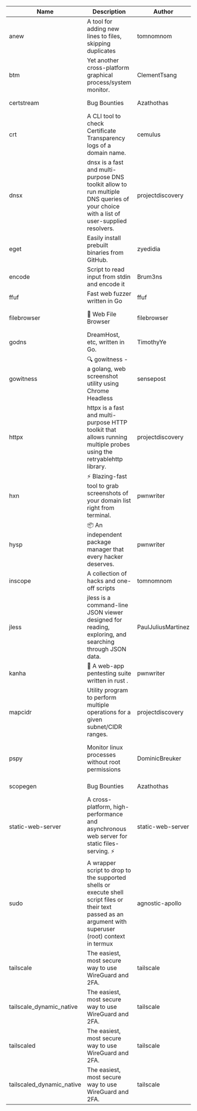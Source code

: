 | Name | Description | Author | Repository | Stars | Version | Updated | Size | SHA256SUM | B3SUM | Source | Language | License |
| ---- | ----------- | ------ | ---------- | ----- | ------- | ------- | ---- | --- | ------ | --------|-------- | ------- |
| anew | A tool for adding new lines to files, skipping duplicates | tomnomnom | [https://github.com/tomnomnom/anew](https://github.com/tomnomnom/anew) | 1098 | v0.1.1 | 2022-03-15T22:35:31Z | 1.41 MB | c45ef92c50eca3314d64184ded61e44d190057b3ae9d52d023b80e3f66e8d639 | a608e5e56fdaccd6475d6b29fad5053daa7a0afd9900b852c80514766dc612cc | https://raw.githubusercontent.com/Azathothas/Toolpacks/main/aarch64_arm64_v8a_Android/anew | Go | MIT License |
| btm | Yet another cross-platform graphical process/system monitor. | ClementTsang | [https://github.com/ClementTsang/bottom](https://github.com/ClementTsang/bottom) | 8080 | 0.9.6 | 2023-08-27T01:43:44Z | 3.08 MB | 9ca134264a621ce9dadb4b5dde3b98f5bc0f7c5dc753908ca17c571b8c04733e | ce7f002226079b7de19230032a3a92e0f7f1fd7a6d6f5a6df632bfa40a8dde59 | https://raw.githubusercontent.com/Azathothas/Toolpacks/main/aarch64_arm64_v8a_Android/btm | Rust | MIT License |
| certstream |  Bug Bounties | Azathothas | [https://github.com/Azathothas/Arsenal](https://github.com/Azathothas/Arsenal) | 9 | null |  | 4.54 MB | 6fd623d0bcd84f1e464a31765de45a8f2dfc90e63c4038cba89b9d777052eb5e | 9282371580c023475599cc6b82bfc67019508727fc5cacab05949b04da82b84a | https://raw.githubusercontent.com/Azathothas/Toolpacks/main/aarch64_arm64_v8a_Android/certstream | Shell | null |
| crt | A CLI tool to check Certificate Transparency logs of a domain name. | cemulus | [https://github.com/cemulus/crt](https://github.com/cemulus/crt) | 63 | v0.1.0 | 2022-03-08T21:41:54Z | 4.63 MB | 799804456660e6110005e9b9040a899d15e6256b18b66aebedbd150b900522aa | 0a21e1af49c3f02545d1646b0af3ad9e028d56c9500151665492fe0f8351a0ee | https://raw.githubusercontent.com/Azathothas/Toolpacks/main/aarch64_arm64_v8a_Android/crt | Go | Apache License 2.0 |
| dnsx | dnsx is a fast and multi-purpose DNS toolkit allow to run multiple DNS queries of your choice with a list of user-supplied resolvers. | projectdiscovery | [https://github.com/projectdiscovery/dnsx](https://github.com/projectdiscovery/dnsx) | 1808 | v1.1.6 | 2023-11-11T19:20:44Z | 24.79 MB | cb6e3e92f9b41737fbec6922d00bea5d55d5220e1ae2a47070f48ce0b9802ddd | 11518812b4221c2c8bb6957f9b3870a3c09d748a5cdbf729f09f7b236b23450a | https://raw.githubusercontent.com/Azathothas/Toolpacks/main/aarch64_arm64_v8a_Android/dnsx | Go | MIT License |
| eget | Easily install prebuilt binaries from GitHub. | zyedidia | [https://github.com/zyedidia/eget](https://github.com/zyedidia/eget) | 643 | v1.3.3 | 2023-02-22T05:15:46Z | 6.49 MB | 013bd7f9079ac1844b1bab765b49bcc571c5d08664224e9227bf24025f147cc1 | 9da9bc516e4a3fd855a40c9b3fc99f5e227d23a05ea88ab32bee72c31e6a9c68 | https://raw.githubusercontent.com/Azathothas/Toolpacks/main/aarch64_arm64_v8a_Android/eget | Go | MIT License |
| encode | Script to read input from stdin and encode it | Brum3ns | [https://github.com/Brum3ns/encode](https://github.com/Brum3ns/encode) | 18 | null |  | 2.49 MB | 4ebcd947498fc878a8036d6b6c9a78fa680a5788937682b1d717e514f4c9841d | d320eb6abeab97f6183ec40f1d8fc76cdefc4e952a7e96fe934973c71e7ece87 | https://raw.githubusercontent.com/Azathothas/Toolpacks/main/aarch64_arm64_v8a_Android/encode | Go | MIT License |
| ffuf | Fast web fuzzer written in Go | ffuf | [https://github.com/ffuf/ffuf](https://github.com/ffuf/ffuf) | 10625 | v2.1.0 | 2023-09-16T12:23:19Z | 8.18 MB | 4c8c860765a496d479b742fa637feb95cce38474df0c1c7688cf81256d5be2d8 | e7380054790e9ef5da1633acd33271817cee23d3f13fc46cd512c87efac46635 | https://raw.githubusercontent.com/Azathothas/Toolpacks/main/aarch64_arm64_v8a_Android/ffuf | Go | MIT License |
| filebrowser | 📂 Web File Browser | filebrowser | [https://github.com/filebrowser/filebrowser](https://github.com/filebrowser/filebrowser) | 21781 | v2.26.0 | 2023-11-02T21:58:20Z | 13.29 MB | 6e36989fcbd4c85727db315db9b06e3e0b1180628c17350fafd3a462156ca78d | 3d9bfe2210943611f4193b48c858582c621da089cdb2ceb56d7a86e36551576e | https://raw.githubusercontent.com/Azathothas/Toolpacks/main/aarch64_arm64_v8a_Android/filebrowser | Go | Apache License 2.0 |
| godns |  DreamHost, etc, written in Go. | TimothyYe | [https://github.com/TimothyYe/godns](https://github.com/TimothyYe/godns) | 1380 | v3.0.4 | 2023-10-22T12:12:07Z | 11.80 MB | fc39ae48051cce69ecd2b00a0c024f772d82e323340502344f84ef50c878e134 | 4ef11f0f9d0b89fcf49594c6d917dfd4c7a77844fdcb76fa70dd35c3fbaf2422 | https://raw.githubusercontent.com/Azathothas/Toolpacks/main/aarch64_arm64_v8a_Android/godns | Go | Apache License 2.0 |
| gowitness | 🔍 gowitness - a golang, web screenshot utility using Chrome Headless | sensepost | [https://github.com/sensepost/gowitness](https://github.com/sensepost/gowitness) | 2465 | 2.5.1 | 2023-10-29T11:11:30Z | 25.96 MB | 7074d1887c2471516189a8e817dc8cfd4868c259827ad632b3f33e889d8d9177 | 3ddce9ebae7de1f5cfba42bda11442462b2558ac2509415582cede6de0050278 | https://raw.githubusercontent.com/Azathothas/Toolpacks/main/aarch64_arm64_v8a_Android/gowitness | Go | GNU General Public License v3.0 |
| httpx | httpx is a fast and multi-purpose HTTP toolkit that allows running multiple probes using the retryablehttp library. | projectdiscovery | [https://github.com/projectdiscovery/httpx](https://github.com/projectdiscovery/httpx) | 6201 | v1.3.7 | 2023-11-13T07:26:10Z | 39.73 MB | 4385454d8d0e6c0bc10160f08706de0a246509cbc51f3c53d35eb7bfef9867a8 | 5b2e01653bb8f9a663d0f924c1425e1fc83dee763c04d4a9a2b845aabaa3b4ec | https://raw.githubusercontent.com/Azathothas/Toolpacks/main/aarch64_arm64_v8a_Android/httpx | Go | MIT License |
| hxn | ⚡ Blazing-fast tool to grab screenshots of your domain list right from terminal. | pwnwriter | [https://github.com/pwnwriter/haylxon](https://github.com/pwnwriter/haylxon) | 349 | v0.1.9 | 2023-11-03T07:24:19Z | 6.01 MB | 891badf53a6bf0680473a0555f20e568c1d1e56e6b821a60e13680110c1f82c3 | 26811fd4c478db7d717fc6e0281aef356229453d95a24367ecc5660139d2633e | https://raw.githubusercontent.com/Azathothas/Toolpacks/main/aarch64_arm64_v8a_Android/hxn | Rust | MIT License |
| hysp | 📦 An independent package manager that every hacker deserves. | pwnwriter | [https://github.com/pwnwriter/hysp](https://github.com/pwnwriter/hysp) | 373 | v0.1.2 | 2023-12-13T15:03:18Z | 3.26 MB | bb43d7c1e6965a14f8d63abc3c9bf4d12d13ac1100361938b13f84719da7ab87 | c29d6a3b2a584afd296f6a75473e79ef4c342ebcbd4602e3304b7310337fadf2 | https://raw.githubusercontent.com/Azathothas/Toolpacks/main/aarch64_arm64_v8a_Android/hysp | Rust | MIT License |
| inscope | A collection of hacks and one-off scripts | tomnomnom | [https://github.com/tomnomnom/hacks](https://github.com/tomnomnom/hacks) | 1946 | null |  | 1.79 MB | 9e34c4b870b64b6c969c4a7b09b16a0ffcc10f25cb8856f959c9893cd58e03ca | 919a2671bc83fd37aa32317fdef611b5b804fdb0afdc364cb68f1fb3ab11b782 | https://raw.githubusercontent.com/Azathothas/Toolpacks/main/aarch64_arm64_v8a_Android/inscope | Go | null |
| jless | jless is a command-line JSON viewer designed for reading, exploring, and searching through JSON data. | PaulJuliusMartinez | [https://github.com/PaulJuliusMartinez/jless](https://github.com/PaulJuliusMartinez/jless) | 4277 | v0.9.0 | 2023-07-17T02:51:34Z | 1.74 MB | 7833474dcc6a493542580897949bb4b842e0f9e2e71834ee6072c469573120f5 | 56e6f82dd4b81ec33cf1d76090f6522514c0f96bb2843c12688e1979015ee859 | https://raw.githubusercontent.com/Azathothas/Toolpacks/main/aarch64_arm64_v8a_Android/jless | Rust | MIT License |
| kanha | 🦚 A web-app pentesting suite written in rust . | pwnwriter | [https://github.com/pwnwriter/kanha](https://github.com/pwnwriter/kanha) | 217 | v-v0.1.2 | 2023-10-17T16:42:52Z | 2.79 MB | 5aac77175259d93662c4bb5b12d79dc07d9f9116ba4ac0cfcb8bf353637376a3 | 6bb6d1ec95da832562b57489cf5d00b517522928a00ba777b8e37bd8eabcd690 | https://raw.githubusercontent.com/Azathothas/Toolpacks/main/aarch64_arm64_v8a_Android/kanha | Rust | MIT License |
| mapcidr | Utility program to perform multiple operations for a given subnet/CIDR ranges. | projectdiscovery | [https://github.com/projectdiscovery/mapcidr](https://github.com/projectdiscovery/mapcidr) | 867 | v1.1.16 | 2023-11-23T07:59:56Z | 22.09 MB | b2a64d4e97e1108e2906fb601c0a15fcfb6732dbe5735f8200934508b45e666a | 53fdd93101fb892d7f5e5775b1d36d92849966cf657efcef24047d42218a3342 | https://raw.githubusercontent.com/Azathothas/Toolpacks/main/aarch64_arm64_v8a_Android/mapcidr | Go | MIT License |
| pspy | Monitor linux processes without root permissions | DominicBreuker | [https://github.com/DominicBreuker/pspy](https://github.com/DominicBreuker/pspy) | 4264 | v1.2.1 | 2023-01-17T21:10:08Z | 3.48 MB | 4f3fd66cb746c92c99b8932002f81bb7b2f4b2929d04bac71aa8601cd2ec9031 | 0a22996eb50a663f1810994e5a148ac34d34ed4a185ccefae8c61c6516fe1815 | https://raw.githubusercontent.com/Azathothas/Toolpacks/main/aarch64_arm64_v8a_Android/pspy | Go | GNU General Public License v3.0 |
| scopegen |  Bug Bounties | Azathothas | [https://github.com/Azathothas/Arsenal](https://github.com/Azathothas/Arsenal) | 9 | null |  | 1.54 MB | 3e805548a0625b129067bbbd4c40d05b22476e0404b52ee589c75a9b8f48844b | 346bf580968b0344a588aa88f8dd28c040b6f33ab3c20736ac6ca71d585fedca | https://raw.githubusercontent.com/Azathothas/Toolpacks/main/aarch64_arm64_v8a_Android/scopegen | Shell | null |
| static-web-server | A cross-platform, high-performance and asynchronous web server for static files-serving. ⚡ | static-web-server | [https://github.com/static-web-server/static-web-server](https://github.com/static-web-server/static-web-server) | 933 | v2.24.1 | 2023-11-14T23:15:43Z | 6.40 MB | 0d8df2b3e8795bc8625cfd7ac342043a2898788b092029d1b7968dd4c09b9f91 | 8c0071186430e9c7c829f6311e906ed50ac9e902b605f3d8b9177cde8f646043 | https://raw.githubusercontent.com/Azathothas/Toolpacks/main/aarch64_arm64_v8a_Android/static-web-server | Rust | Apache License 2.0 |
| sudo | A wrapper script to drop to the supported shells or execute shell script files or their text passed as an argument with superuser (root) context in termux | agnostic-apollo | [https://github.com/agnostic-apollo/sudo](https://github.com/agnostic-apollo/sudo) | 61 | v0.2.0 | 2021-04-10T21:03:11Z | 0.24 MB | 9e56787b3ca489a9eb9e3a64f54944aa92c728d18576972ef7ef6bb10ca6462c | 261a7ec6cf5ed2fbc82f8128f2583eda7faeb8939b9e08143046f0b046e504ae | https://raw.githubusercontent.com/Azathothas/Toolpacks/main/aarch64_arm64_v8a_Android/sudo | Shell | MIT License |
| tailscale | The easiest, most secure way to use WireGuard and 2FA. | tailscale | [https://github.com/tailscale/tailscale](https://github.com/tailscale/tailscale) | 14579 | v1.56.1 | 2023-12-15T19:44:23Z | 10.42 MB | 1488f68ad41bcf78324563283db38ed3004a2e7a2484d6931c2cb23894a2d616 | c10bcf7a89994328341539480f38ff62e685a1946be62fb973f75b2206a965fd | https://raw.githubusercontent.com/Azathothas/Toolpacks/main/aarch64_arm64_v8a_Android/tailscale | Go | BSD 3-Clause New or Revised License |
| tailscale_dynamic_native | The easiest, most secure way to use WireGuard and 2FA. | tailscale | [https://github.com/tailscale/tailscale](https://github.com/tailscale/tailscale) | 14579 | v1.56.1 | 2023-12-15T19:44:23Z | 10.69 MB | 7cb1319050697af1cd5bdc8b5be896748e683d4c2769836cc9dd991b10078744 | 40c46bcb51d2c16f612e6b0a32cb9462ade53885742860dd8a39b23bfbd5b53a | https://raw.githubusercontent.com/Azathothas/Toolpacks/main/aarch64_arm64_v8a_Android/tailscale_dynamic_native | Go | BSD 3-Clause New or Revised License |
| tailscaled | The easiest, most secure way to use WireGuard and 2FA. | tailscale | [https://github.com/tailscale/tailscale](https://github.com/tailscale/tailscale) | 14579 | v1.56.1 | 2023-12-15T19:44:23Z | 28.10 MB | d98dad8700ff2ab5b893240ef979628199835a7fb1816c2606a48aaff0b8104d | 8d6fbb805d48e626aa3882b9bf768196195b08c6062bc6567d138e87b65ef85a | https://raw.githubusercontent.com/Azathothas/Toolpacks/main/aarch64_arm64_v8a_Android/tailscaled | Go | BSD 3-Clause New or Revised License |
| tailscaled_dynamic_native | The easiest, most secure way to use WireGuard and 2FA. | tailscale | [https://github.com/tailscale/tailscale](https://github.com/tailscale/tailscale) | 14579 | v1.56.1 | 2023-12-15T19:44:23Z | 29.86 MB | 8b6ef591237461132fa3cc9ab1a22cde1fd1c54b27a34665b26fb20d3b456497 | c8d4e48d145a844c788504f55d2cd5b071d1f61f83685fcb1799578be1153363 | https://raw.githubusercontent.com/Azathothas/Toolpacks/main/aarch64_arm64_v8a_Android/tailscaled_dynamic_native | Go | BSD 3-Clause New or Revised License |
